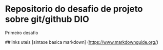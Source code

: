 # Repositorio do desafio de projeto sobre git/github DIO
Primeiro desafio


##links uteis
[sintaxe basica markdown] (https://www.markdownguide.org/)
